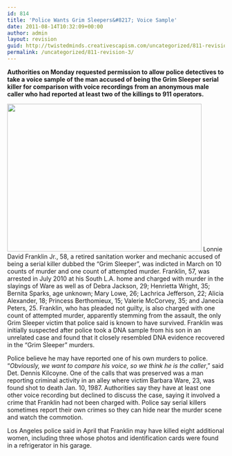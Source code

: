 ```yaml
---
id: 814
title: 'Police Wants Grim Sleepers&#8217; Voice Sample'
date: 2011-08-14T10:32:09+00:00
author: admin
layout: revision
guid: http://twistedminds.creativescapism.com/uncategorized/811-revision-3/
permalink: /uncategorized/811-revision-3/
---
```

<p class="dropcap-first">
  <strong>Authorities on Monday requested permission to allow police detectives to take a voice sample of the man accused of being the Grim Sleeper serial killer for comparison with voice recordings from an anonymous male caller who had reported at least two of the killings to 911 operators.</strong>
</p>

<img alt="" src="http://www.reuters.com/resources/r/?m=02&#038;d=20110801&#038;t=2&#038;i=470621654&#038;w=460&#038;fh=&#038;fw=&#038;ll=&#038;pl=&#038;r=2011-08-01T185258Z_01_BTRE7701GGC00_RTROPTP_0_USA" class="aligncenter" width="450" height="341" />  
Lonnie David Franklin Jr., 58, a retired sanitation worker and mechanic accused of being a serial killer dubbed the &#8220;Grim Sleeper&#8221;, was indicted in March on 10 counts of murder and one count of attempted murder. Franklin, 57, was arrested in July 2010 at his South L.A. home and charged with murder in the slayings of Ware as well as of Debra Jackson, 29; Henrietta Wright, 35; Bernita Sparks, age unknown; Mary Lowe, 26; Lachrica Jefferson, 22; Alicia Alexander, 18; Princess Berthomieux, 15; Valerie McCorvey, 35; and Janecia Peters, 25. Franklin, who has pleaded not guilty, is also charged with one count of attempted murder, apparently stemming from the assault, the only Grim Sleeper victim that police said is known to have survived. Franklin was initially suspected after police took a DNA sample from his son in an unrelated case and found that it closely resembled DNA evidence recovered in the &#8220;Grim Sleeper&#8221; murders. 

Police believe he may have reported one of his own murders to police. &#8220;_Obviously, we want to compare his voice, so we think he is the caller_,&#8221; said Det. Dennis Kilcoyne. One of the calls that was preserved was a man reporting criminal activity in an alley where victim Barbara Ware, 23, was found shot to death Jan. 10, 1987. Authorities say they have at least one other voice recording but declined to discuss the case, saying it involved a crime that Franklin had not been charged with. Police say serial killers sometimes report their own crimes so they can hide near the murder scene and watch the commotion.

Los Angeles police said in April that Franklin may have killed eight additional women, including three whose photos and identification cards were found in a refrigerator in his garage.
